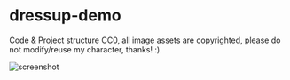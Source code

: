 # dressup-demo

Code & Project structure CC0, all image assets are copyrighted, please do not modify/reuse my character, thanks! :) 

![screenshot](https://i.imgur.com/eNed6d1.jpg)
